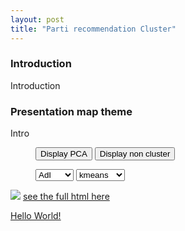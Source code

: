 ```yaml
---
layout: post
title: "Parti recommendation Cluster"
---
```




<head>
<style>
li {
    display: inline;
}
</style>
</head>

### Introduction

Introduction 


### Presentation map theme

Intro


<figure>
<div>
<input type="button" onclick="display_pca()" id="pca_button" value="Display PCA">
   <input type="button" onclick="display_comp()" id="comp_button" value="Display non cluster">

  </div>
  

</figure>

<figure>
<select onchange="theThingToDoIfItChange()" id="selection_party">
      <option value="AdI">AdI</option>
      <option value="DS">DS</option>
      <option value="Lega">Lega</option>
      <option value="MCR">MCR</option>
      <option value="PBD">PBD</option>
      <option value="PCS">PCS</option>
      <option value="PDC">PDC</option>
      <option value="PES">PES</option>
      <option value="PEV">PEV</option>
      <option value="PLR">PLR</option>
      <option value="PLS">PLS</option>
      <option value="POCH">POCH</option>
      <option value="PRD">PRD</option>
      <option value="PS">PS</option>
      <option value="PSL">PSL</option>
      <option value="PST">PST</option>
      <option value="PVL">PVL</option>
      <option value="Rep.">Rep.</option>
      <option value="UDC">UDC</option>
      <option value="UDF">UDF</option>
</select>

<select onchange="theThingToDoIfItChange()" id="selection_cluster">
	  <option value="kmeans">kmeans</option>
	  <option value="DBSCAN">DBSCAN</option>
</select>

</figure>








<div style="display: none;" id="comp_div">
<img src="{{ site.github.url }}/assets/data/maps_partis/map_AdI.png" id="image">
<a href="{{ site.github.url }}/assets/data/maps_partis/map_AdI.html" id="map"> see the full html here</a>
</div>

<img src="{{ site.github.url }}/assets/data/map_recommendation_cluster/kmeans_AdI.png" id="image_cluster">
<a href="{{ site.github.url }}/assets/data/map_recommendation_cluster/kmeans_AdI.html" id="map_cluster"> see the full html here

<div style="display: none;" id="pca_div">
<img src="{{ site.github.url }}/assets/data/map_recommendation_cluster/AdIPCAA_kmeans2.png" id="pca_image">
</div>


<p id="text">Hello World!</p>

	
<figure>
	<script type="text/javascript">
		function theThingToDoIfItChange(){
			
			let image = document.getElementById("image");
			let map = document.getElementById("map")
			
			let selected_party = document.getElementById("selection_party").value;
			let selected_cluster = document.getElementById("selection_cluster").value;
			
			image.setAttribute("src","{{ site.github.url }}/assets/data/maps_partis/map_"+selected_party+".png");
			map.setAttribute("href","{{ site.github.url }}/assets/data/maps_partis/map_"+selected_party+".html");
			
			
			let image_cluster = document.getElementById("image_cluster");
			let map_cluster = document.getElementById("map_cluster");
			
			
			
			image_cluster.setAttribute("src", "{{ site.github.url }}/assets/data/map_recommendation_cluster/"+selected_cluster+"_"+selected_party+".png");
			map_cluster.setAttribute("href","{{ site.github.url }}/assets/data/map_recommendation_cluster/"+selected_cluster+"_"+selected_party+".html");
			
			let image_pca = document.getElementById("pca_image");
			if (selected_cluster == "kmeans"){
				image_pca.setAttribute("src", "{{ site.github.url }}/assets/data/map_recommendation_cluster/"+selected_party+"PCAA_kmeans2.png");
			}else {
				image_pca.setAttribute("src", "{{ site.github.url }}/assets/data/map_recommendation_cluster/"+selected_party+"PCAA_"+selected_cluster+".png");
			};
			
			document.getElementById("text").innerHTML = dict[selected];
		};
		
		
		
		function display_pca() {
		let button = document.getElementById("pca_button");
		let div = document.getElementById("pca_div");
		
		if(button.value == "Display PCA") {
			button.setAttribute("value","Hide PCA");
			div.setAttribute("style","");
			
		}else {
			button.setAttribute("value","Display PCA");
			div.setAttribute("style","display: none;");
		};
		};
		
		
		function display_comp() {
		let button = document.getElementById("comp_button");
		let div = document.getElementById("comp_div");
		
		if(button.value == "Display non cluster") {
			button.setAttribute("value","Hide non cluster");
			div.setAttribute("style","");
			
		}else {
			button.setAttribute("value","Display non cluster");
			div.setAttribute("style","display: none;");
		};
		
		};
		
		
		var dict = {
      "AdI": "describe AdI",
      "DS": "describe DS",
      "Lega": "describe Lega",
      "MCR": "describe MCR",
      "PBD": "describe PBD",
      "PCS": "describe PCS",
      "PDC": "describe PDC",
      "PES": "describe PES",
      "PEV": "describe PEV",
      "PLR": "describe PLR",
      "PLS": "describe PLS",
      "POCH": "describe POCH",
      "PRD": "describe PRD",
      "PS": "describe PS",
      "PSL": "describe PSL",
      "PST": "describe PST",
      "PVL": "describe PVL",
      "Rep.": "describe Rep.",
      "UDC": "describe UDC",
      "UDF": "describe UDF",
      };


		document.getElementById("text").innerHTML = dict ["map_AdI"];
		
	</script>
</figure>
analyse results

discuss results

## Conclusion 

